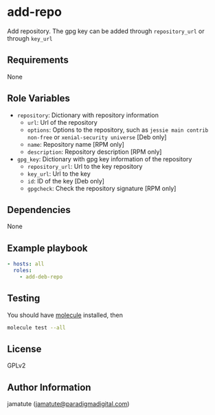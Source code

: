 # add-repo

Add repository. The gpg key can be added through `repository_url` or through
`key_url`

## Requirements

None

## Role Variables

* `repository`: Dictionary with repository information
  * `url`: Url of the repository
  * `options`: Options to the repository, such as `jessie main contrib non-free`
    or `xenial-security universe` [Deb only]
  * `name`: Repository name [RPM only]
  * `description`: Repository description [RPM only]
* `gpg_key`: Dictionary with gpg key information of the repository
  * `repository_url`: Url to the key repository
  * `key_url`: Url to the key
  * `id`: ID of the key [Deb only]
  * `gpgcheck`: Check the repository signature [RPM only]

## Dependencies

None

## Example playbook

```yaml
- hosts: all
  roles:
    - add-deb-repo
```

## Testing

You should have [molecule](https://github.com/metacloud/molecule) installed,
then
```bash
molecule test --all
```

## License

GPLv2

## Author Information
jamatute (jamatute@paradigmadigital.com)
